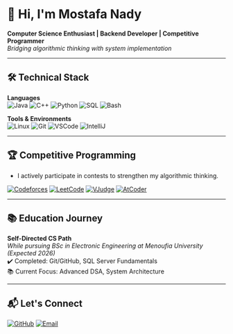 # 👋 Hi, I'm Mostafa Nady 

**Computer Science Enthusiast | Backend Developer | Competitive Programmer**  
*Bridging algorithmic thinking with system implementation*

---

## 🛠️ Technical Stack

**Languages**  
![Java](https://img.shields.io/badge/Java-ED8B00?logo=openjdk&logoColor=white)
![C++](https://img.shields.io/badge/C++-00599C?logo=c%2B%2B&logoColor=white)
![Python](https://img.shields.io/badge/Python-3776AB?logo=python&logoColor=white)
![SQL](https://img.shields.io/badge/SQL-4479A1?logo=postgresql&logoColor=white)
![Bash](https://img.shields.io/badge/Bash-4EAA25?logo=gnu-bash&logoColor=white)

**Tools & Environments**  
![Linux](https://img.shields.io/badge/Linux-FCC624?logo=linux&logoColor=black)
![Git](https://img.shields.io/badge/Git-F05032?logo=git&logoColor=white)
![VSCode](https://img.shields.io/badge/VS_Code-007ACC?logo=visual-studio-code&logoColor=white)
![IntelliJ](https://img.shields.io/badge/IntelliJ-000000?logo=intellij-idea&logoColor=white)

---

## 🏆 Competitive Programming

- I actively participate in contests to strengthen my algorithmic thinking.

[![Codeforces](https://img.shields.io/badge/Codeforces-Pupil_1016-%230066CC?logo=codeforces)](https://codeforces.com/profile/Mustafa_1655)
[![LeetCode](https://img.shields.io/badge/LeetCode-151_Solved-FFA116?logo=leetcode)](https://leetcode.com/u/mn1650/)
[![VJudge](https://img.shields.io/badge/VJudge-4CAF50?logo=vjudge&logoColor=white)](https://vjudge.net/user/mblackphoton1650)
[![AtCoder](https://img.shields.io/badge/AtCoder-Contestant-7D4698?logo=atcoder)](https://atcoder.jp/users/mostafa615)


---

## 📚 Education Journey

**Self-Directed CS Path**  
*While pursuing BSc in Electronic Engineering at Menoufia University (Expected 2026)*  
✔️ Completed: Git/GitHub, SQL Server Fundamentals  
📚 Current Focus: Advanced DSA, System Architecture  

---

## 📬 Let's Connect

[![GitHub](https://img.shields.io/badge/-GitHub-181717?logo=github)](https://github.com/MostafaNady2)
[![Email](https://img.shields.io/badge/-Email-D14836?logo=gmail)](mailto:mustafa2nady@gmail.com)

